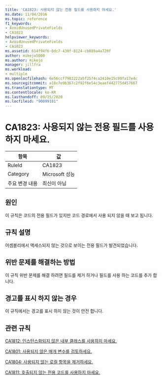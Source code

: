 ```yaml
---
title: 'CA1823: 사용되지 않는 전용 필드를 사용하지 마세요.'
ms.date: 11/04/2016
ms.topic: reference
f1_keywords:
- AvoidUnusedPrivateFields
- CA1823
helpviewer_keywords:
- AvoidUnusedPrivateFields
- CA1823
ms.assetid: 614f94f6-0dc7-430f-8124-cb889a4a720f
author: mikejo5000
ms.author: mikejo
manager: jillfra
ms.workload:
- multiple
ms.openlocfilehash: 6e56ccf7902222a5f2574ca2410e15c99fa17e4c
ms.sourcegitcommit: a18c7e9b367c2f92f6e54c3eaef442775d457667
ms.translationtype: MT
ms.contentlocale: ko-KR
ms.lasthandoff: 09/15/2020
ms.locfileid: "90099181"
---
```

# <a name="ca1823-avoid-unused-private-fields"></a>CA1823: 사용되지 않는 전용 필드를 사용하지 마세요.

|항목|값|
|-|-|
|RuleId|CA1823|
|Category|Microsoft 성능|
|주요 변경 내용|최신이 아님|

## <a name="cause"></a>원인
이 규칙은 코드의 전용 필드가 있지만 코드 경로에서 사용 되지 않을 때 보고 됩니다.

## <a name="rule-description"></a>규칙 설명
어셈블리에서 액세스되지 않는 것으로 보이는 전용 필드가 발견되었습니다.

## <a name="how-to-fix-violations"></a>위반 문제를 해결하는 방법
이 규칙 위반 문제를 해결 하려면 필드를 제거 하거나 필드를 사용 하는 코드를 추가 합니다.

## <a name="when-to-suppress-warnings"></a>경고를 표시 하지 않는 경우
이 규칙에서는 경고를 표시 하지 않는 것이 안전 합니다.

## <a name="related-rules"></a>관련 규칙
[CA1812: 인스턴스화되지 않은 내부 클래스를 사용하지 마세요.](../code-quality/ca1812.md)

[CA1801: 사용되지 않은 매개 변수를 검토하세요.](../code-quality/ca1801.md)

[CA1804: 사용되지 않는 로컬 항목을 제거하세요.](../code-quality/ca1804.md)

[CA1811: 호출되지 않는 전용 코드를 사용하지 마세요.](../code-quality/ca1811.md)
